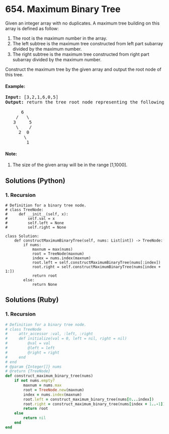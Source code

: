 # 654. Maximum Binary Tree
Given an integer array with no duplicates. A maximum tree building on this array is defined as follow:
1. The root is the maximum number in the array.
2. The left subtree is the maximum tree constructed from left part subarray divided by the maximum number.
3. The right subtree is the maximum tree constructed from right part subarray divided by the maximum number.

Construct the maximum tree by the given array and output the root node of this tree.

#### Example:
<pre>
<strong>Input:</strong> [3,2,1,6,0,5]
<strong>Output:</strong> return the tree root node representing the following tree:

      6
    /   \
   3     5
    \    /
     2  0
       \
        1
</pre>

#### Note:
1. The size of the given array will be in the range [1,1000].

## Solutions (Python)

### 1. Recursion
```Python3
# Definition for a binary tree node.
# class TreeNode:
#     def __init__(self, x):
#         self.val = x
#         self.left = None
#         self.right = None

class Solution:
    def constructMaximumBinaryTree(self, nums: List[int]) -> TreeNode:
        if nums:
            maxnum = max(nums)
            root = TreeNode(maxnum)
            index = nums.index(maxnum)
            root.left = self.constructMaximumBinaryTree(nums[:index])
            root.right = self.constructMaximumBinaryTree(nums[index + 1:])
            return root
        else:
            return None
```

## Solutions (Ruby)

### 1. Recursion
```Ruby
# Definition for a binary tree node.
# class TreeNode
#     attr_accessor :val, :left, :right
#     def initialize(val = 0, left = nil, right = nil)
#         @val = val
#         @left = left
#         @right = right
#     end
# end
# @param {Integer[]} nums
# @return {TreeNode}
def construct_maximum_binary_tree(nums)
    if not nums.empty?
        maxnum = nums.max
        root = TreeNode.new(maxnum)
        index = nums.index(maxnum)
        root.left = construct_maximum_binary_tree(nums[0...index])
        root.right = construct_maximum_binary_tree(nums[index + 1..-1])
        return root
    else
        return nil
    end
end
```
